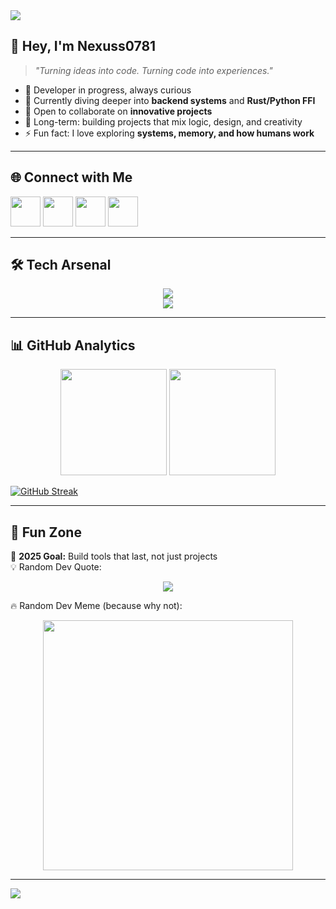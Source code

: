 <!-- Banner -->
<img src="https://capsule-render.vercel.app/api?type=waving&color=0:0f0c29,50:302b63,100:24243e&height=260&section=header&text=Welcome%20to%20My%20World%20🌌&fontSize=42&fontColor=ffffff&animation=fadeIn&fontAlignY=38&desc=I'm%20Nexuss0781%20—%20Builder%2C%20Learner%2C%20Explorer&descSize=20&descAlignY=60"/>

<!-- Intro -->
## 👋 Hey, I'm **Nexuss0781**  
> *"Turning ideas into code. Turning code into experiences."*

- 🚀 Developer in progress, always curious  
- 🌱 Currently diving deeper into **backend systems** and **Rust/Python FFI**  
- 🤝 Open to collaborate on **innovative projects**  
- 🎯 Long-term: building projects that mix logic, design, and creativity  
- ⚡ Fun fact: I love exploring **systems, memory, and how humans work**  

---

## 🌐 Connect with Me  
<p align="left">
  <a href="https://discordapp.com/users/nexuss0781"><img src="https://skillicons.dev/icons?i=discord" width="48"/></a>
  <a href="https://twitter.com/"><img src="https://skillicons.dev/icons?i=twitter" width="48"/></a>
  <a href="https://dev.to/"><img src="https://skillicons.dev/icons?i=devto" width="48"/></a>
  <a href="https://linkedin.com/"><img src="https://skillicons.dev/icons?i=linkedin" width="48"/></a>
</p>

---

## 🛠️ Tech Arsenal  
<p align="center">
  <img src="https://skillicons.dev/icons?i=python,rust,cpp,c,java,ts,js,dart" /><br/>
  <img src="https://skillicons.dev/icons?i=react,nodejs,express,tailwind,electron,mysql,postgres,linux" />
</p>

---

## 📊 GitHub Analytics  
<p align="center">
  <img src="https://github-readme-stats.vercel.app/api?username=nexuss0781&show_icons=true&theme=tokyonight&hide_border=true" height="170"/>
  <img src="https://github-readme-stats.vercel.app/api/top-langs/?username=nexuss0781&layout=compact&theme=tokyonight&hide_border=true" height="170"/>
</p>
<p align="center">

  [![GitHub Streak](https://streak-stats.demolab.com?user=nexuss0781&theme=tokyonight&hide_border=true)](https://git.io/streak-stats)
</p>

---

## 🧩 Fun Zone  
🎯 **2025 Goal:** Build tools that last, not just projects  
💡 Random Dev Quote:  
<p align="center">
  <img src="https://quotes-github-readme.vercel.app/api?type=horizontal&theme=tokyonight"/>
</p>  

🔥 Random Dev Meme (because why not):  
<p align="center">
  <img src="https://random-memer.herokuapp.com/" width="400"/>
</p>

---

<img src="https://capsule-render.vercel.app/api?type=waving&color=0:24243e,50:302b63,100:0f0c29&height=180&section=footer"/>
